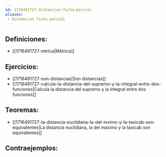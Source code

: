 ```yaml
---
id: 1716491727-distancias-ficha-parcial
aliases:
 - Distancias ficha parcial
---
```



## Definiciones:

- [[1716491727-mtrica|Métrica]]
## Ejercicios:

- [[1716491727-son-distancias|Son distancias]]
- [[1716491727-calcula-la-distancia-del-supremo-y-la-integral-entre-dos-funciones|Calcula la distancia del supremo y la integral entre dos funciones]]

## Teoremas:

- [[1716491727-la-distancia-euclidiana-la-del-mximo-y-la-taxicab-son-equivalentes|La distancia euclidiana, la del máximo y la taxicab son equivalentes]]
## Contraejemplos:
